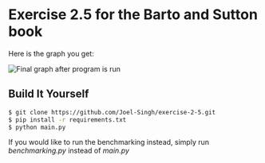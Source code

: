 # Exercise 2.5 for the Barto and Sutton book

Here is the graph you get:

![Final graph after program is run](./finalGraph.png)

## Build It Yourself
```bash
$ git clone https://github.com/Joel-Singh/exercise-2-5.git
$ pip install -r requirements.txt
$ python main.py
```
If you would like to run the benchmarking instead, simply run *benchmarking.py* instead of *main.py*
